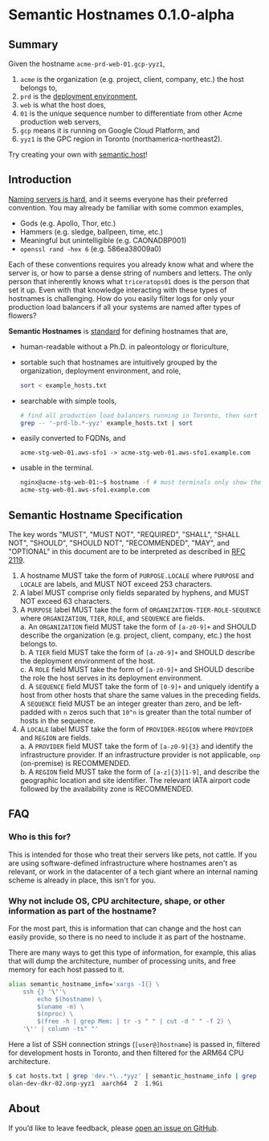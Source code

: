# Semantic Hostnames 0.1.0-alpha

## Summary

Given the hostname `acme-prd-web-01.gcp-yyz1`,

1. `acme` is the organization (e.g. project, client, company, etc.) the host belongs to,
2. `prd` is the [deployment environment](https://en.wikipedia.org/wiki/Deployment_environment),
3. `web` is what the host does,
4. `01` is the unique sequence number to differentiate from other Acme production web servers,
5. `gcp` means it is running on Google Cloud Platform, and
6. `yyz1` is the GPC region in Toronto (northamerica-northeast2).

Try creating your own with [semantic.host](https://semantic.host/)!

## Introduction

[Naming servers is hard](https://xkcd.com/910/), and it seems everyone has their preferred convention. You may already be familiar with some common examples,

- Gods (e.g. Apollo, Thor, etc.)
- Hammers (e.g. sledge, ballpeen, time, etc.)
- Meaningful but unintelligible (e.g. CAONADBP001)
- `openssl rand -hex 6` (e.g. 586ea38009a0)

Each of these conventions requires you already know what and where the server is, or how to parse a dense string of numbers and letters. The only person that inherently knows what `triceratops01` does is the person that set it up. Even with that knowledge interacting with these types of hostnames is challenging. How do you easily filter logs for only your production load balancers if all your systems are named after types of flowers?

**Semantic Hostnames** is [standard](https://xkcd.com/927/) for defining hostnames that are,

- human-readable without a Ph.D. in paleontology or floriculture,
- sortable such that hostnames are intuitively grouped by the organization, deployment environment, and role,

    ```bash
    sort < example_hosts.txt
    ```

- searchable with simple tools,

    ```bash
    # find all production load balancers running in Toronto, then sort
    grep -- '-prd-lb.*-yyz' example_hosts.txt | sort
    ```

- easily converted to FQDNs, and

    ```
    acme-stg-web-01.aws-sfo1 -> acme-stg-web-01.aws-sfo1.example.com
    ```

- usable in the terminal.

    ```bash
    nginx@acme-stg-web-01:~$ hostname -f # most terminals only show the first label
    acme-stg-web-01.aws-sfo1.example.com
    ```

## Semantic Hostname Specification

The key words "MUST", "MUST NOT", "REQUIRED", "SHALL", "SHALL NOT", "SHOULD", "SHOULD NOT", "RECOMMENDED",  "MAY", and "OPTIONAL" in this document are to be interpreted as described in [RFC 2119](https://tools.ietf.org/html/rfc2119).

1. A hostname MUST take the form of `PURPOSE.LOCALE` where `PURPOSE` and `LOCALE` are labels, and MUST NOT exceed 253 characters.
2. A label MUST comprise only fields separated by hyphens, and MUST NOT exceed 63 characters.
3. A `PURPOSE` label MUST take the form of `ORGANIZATION-TIER-ROLE-SEQUENCE` where `ORGANIZATION`, `TIER`, `ROLE`, and `SEQUENCE` are fields.  
    a. An `ORGANIZATION` field MUST take the form of `[a-z0-9]+` and SHOULD describe the organization (e.g. project, client, company, etc.) the host belongs to.  
    b. A `TIER` field MUST take the form of `[a-z0-9]+` and SHOULD describe the deployment environment of the host.  
    c. A `ROLE` field MUST take the form of `[a-z0-9]+` and SHOULD describe the role the host serves in its deployment environment.  
    d. A `SEQUENCE` field MUST take the form of `[0-9]+` and uniquely identify a host from other hosts that share the same values in the preceding fields. A `SEQUENCE` field MUST be an integer greater than zero, and be left-padded with `n` zeros such that `10^n` is greater than the total number of hosts in the sequence.
4. A `LOCALE` label MUST take the form of `PROVIDER-REGION` where `PROVIDER` and `REGION` are fields.  
    a. A `PROVIDER` field MUST take the form of `[a-z0-9]{3}` and identify the infrastructure provider. If an infrastructure provider is not applicable, `onp` (on-premise) is RECOMMENDED.  
    b. A `REGION` field MUST take the form of `[a-z]{3}[1-9]`, and describe the geographic location and site identifier. The relevant IATA airport code followed by the availability zone is RECOMMENDED.

## FAQ

### Who is this for?

This is intended for those who treat their servers like pets, not cattle. If you are using software-defined infrastructure where hostnames aren't as relevant, or work in the datacenter of a tech giant where an internal naming scheme is already in place, this isn't for you.

### Why not include OS, CPU architecture, shape, or other information as part of the hostname?

For the most part, this is information that can change and the host can easily provide, so there is no need to include it as part of the hostname.

There are many ways to get this type of information, for example, this alias that will dump the architecture, number of processing units, and free memory for each host passed to it.

```bash
alias semantic_hostname_info='xargs -I{} \
    ssh {} '\''\
        echo $(hostname) \
        $(uname -m) \
        $(nproc) \
        $(free -h | grep Mem: | tr -s " " | cut -d " " -f 2) \
    '\'' | column -ts" "'
```

Here a list of SSH connection strings (`[user@]hostname`) is passed in, filtered for development hosts in Toronto, and then filtered for the ARM64 CPU architecture.

```bash
$ cat hosts.txt | grep 'dev.*\..*yyz' | semantic_hostname_info | grep 'aarch64'
olan-dev-dkr-02.onp-yyz1  aarch64  2  1.9Gi
```

## About

If you’d like to leave feedback, please [open an issue on GitHub](https://github.com/olanmatt/semantic.host/issues).
